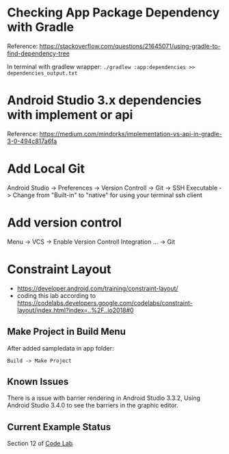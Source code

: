 # Checking App Package Dependency with Gradle
Reference: https://stackoverflow.com/questions/21645071/using-gradle-to-find-dependency-tree

In terminal with gradlew wrapper:
`./gradlew :app:dependencies >> dependencies_output.txt`

# Android Studio 3.x dependencies with implement or api
Reference: https://medium.com/mindorks/implementation-vs-api-in-gradle-3-0-494c817a6fa

# Add Local Git
Android Studio -> Preferences -> Version Controll -> Git -> SSH Executable -> Change from "Built-in" to "native" for using your terminal ssh client

# Add version control
Menu -> VCS -> Enable Version Controll Integration ... -> Git

# Constraint Layout
* https://developer.android.com/training/constraint-layout/
* coding this lab according to https://codelabs.developers.google.com/codelabs/constraint-layout/index.html?index=..%2F..io2018#0

## Make Project in Build Menu
After added sampledata in app folder:
```
Build -> Make Project
```

## Known Issues
There is a issue with barrier rendering in Android Studio 3.3.2, Using Android Studio 3.4.0 to see the barriers in the graphic editor.

## Current Example Status
Section 12 of [Code Lab](
https://codelabs.developers.google.com/codelabs/constraint-layout/index.html?index=..%2F..io2018#11)

